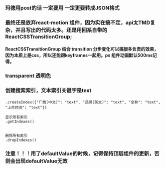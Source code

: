 ### 玛德用post的话 一定要用 一定更要转成JSON格式

### 最终还是放弃react-motion 组件，因为实在搞不定，api太TMD复杂，并且写出的代码太多。还是用回系自带的ReactCSSTransitionGroup;

#### ReactCSSTransitionGroup 结合 transition 分步变化可以搞很多负责的效果，因为本质上是css，所以还能跟keyframes一起用。ps 组件动画默认500ms记得。

### transparent 透明色

### 创建搜索索引，文本索引关键字是text
```
.createIndex({"厂商(中文)": "text", "品牌(英文)": "text", "全称": "text", "上市时间": "text"})

显示所有索引
.getIndexes()


删除所有索引
.dropIndexes()

```

### 注意！！！用了defaultValue的时候，记得保持顶层组件的更新，否则会出现defaultValue无效
